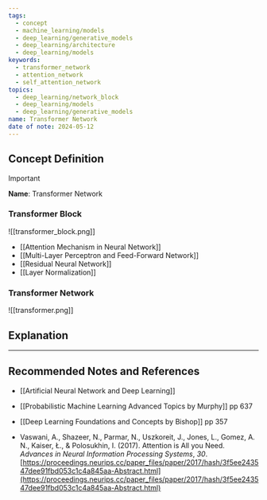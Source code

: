 ```yaml
---
tags:
  - concept
  - machine_learning/models
  - deep_learning/generative_models
  - deep_learning/architecture
  - deep_learning/models
keywords:
  - transformer_network
  - attention_network
  - self_attention_network
topics:
  - deep_learning/network_block
  - deep_learning/models
  - deep_learning/generative_models
name: Transformer Network
date of note: 2024-05-12
---
```


## Concept Definition

>[!important]
>**Name**: Transformer Network

### Transformer Block




![[transformer_block.png]]

- [[Attention Mechanism in Neural Network]]
- [[Multi-Layer Perceptron and Feed-Forward Network]]
- [[Residual Neural Network]]
- [[Layer Normalization]]

### Transformer Network


![[transformer.png]]






## Explanation





-----------
##  Recommended Notes and References



- [[Artificial Neural Network and Deep Learning]]

- [[Probabilistic Machine Learning Advanced Topics by Murphy]] pp 637
- [[Deep Learning Foundations and Concepts by Bishop]] pp 357
- Vaswani, A., Shazeer, N., Parmar, N., Uszkoreit, J., Jones, L., Gomez, A. N., Kaiser, Ł., & Polosukhin, I. (2017). Attention is All you Need. _Advances in Neural Information Processing Systems_, _30_. [https://proceedings.neurips.cc/paper_files/paper/2017/hash/3f5ee243547dee91fbd053c1c4a845aa-Abstract.html](https://proceedings.neurips.cc/paper_files/paper/2017/hash/3f5ee243547dee91fbd053c1c4a845aa-Abstract.html)